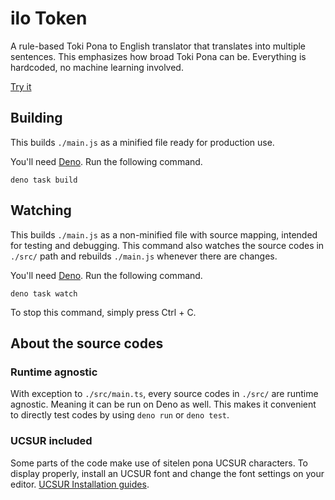 # ilo Token

A rule-based Toki Pona to English translator that translates into multiple sentences. This emphasizes how broad Toki Pona can be. Everything is hardcoded, no machine learning involved.

[Try it](https://neverrare.github.io/ilo-token/)

## Building

This builds `./main.js` as a minified file ready for production use.

You'll need [Deno](https://deno.com/). Run the following command.

```
deno task build
```

## Watching

This builds `./main.js` as a non-minified file with source mapping, intended for testing and debugging. This command also watches the source codes in `./src/` path and rebuilds `./main.js` whenever there are changes.

You'll need [Deno](https://deno.com/). Run the following command.

```
deno task watch
```

To stop this command, simply press Ctrl + C.

## About the source codes

### Runtime agnostic

With exception to `./src/main.ts`, every source codes in `./src/` are runtime agnostic. Meaning it can be run on Deno as well. This makes it convenient to directly test codes by using `deno run` or `deno test`.

### UCSUR included

Some parts of the code make use of sitelen pona UCSUR characters. To display properly, install an UCSUR font and change the font settings on your editor. [UCSUR Installation guides](https://github.com/neroist/sitelen-pona-ucsur-guide/).
